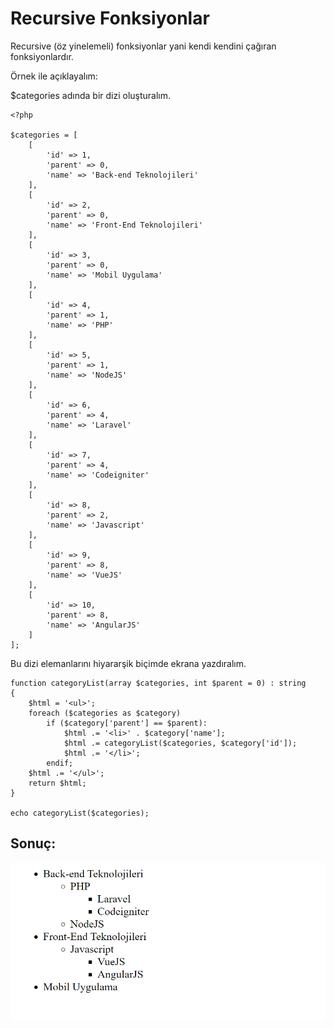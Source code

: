 # Recursive Fonksiyonlar

Recursive (öz yinelemeli) fonksiyonlar yani kendi kendini çağıran fonksiyonlardır.

Örnek ile açıklayalım:

$categories adında bir dizi oluşturalım.
```
<?php

$categories = [
    [
        'id' => 1,
        'parent' => 0,
        'name' => 'Back-end Teknolojileri'
    ],
    [
        'id' => 2,
        'parent' => 0,
        'name' => 'Front-End Teknolojileri'
    ],
    [
        'id' => 3,
        'parent' => 0,
        'name' => 'Mobil Uygulama'
    ],
    [
        'id' => 4,
        'parent' => 1,
        'name' => 'PHP'
    ],
    [
        'id' => 5,
        'parent' => 1,
        'name' => 'NodeJS'
    ],
    [
        'id' => 6,
        'parent' => 4,
        'name' => 'Laravel'
    ],
    [
        'id' => 7,
        'parent' => 4,
        'name' => 'Codeigniter'
    ],
    [
        'id' => 8,
        'parent' => 2,
        'name' => 'Javascript'
    ],
    [
        'id' => 9,
        'parent' => 8,
        'name' => 'VueJS'
    ],
    [
        'id' => 10,
        'parent' => 8,
        'name' => 'AngularJS'
    ]
];
```

Bu dizi elemanlarını hiyararşik biçimde ekrana yazdıralım.

```
function categoryList(array $categories, int $parent = 0) : string
{
    $html = '<ul>';
    foreach ($categories as $category)
        if ($category['parent'] == $parent):
            $html .= '<li>' . $category['name'];
            $html .= categoryList($categories, $category['id']);
            $html .= '</li>';
        endif;
    $html .= '</ul>';
    return $html;
}

echo categoryList($categories);
```
## Sonuç:
![img.png](https://raw.githubusercontent.com/Kodluyoruz/taskforce/main/php/recursive-fonksiyonlar/figures/img.png)
